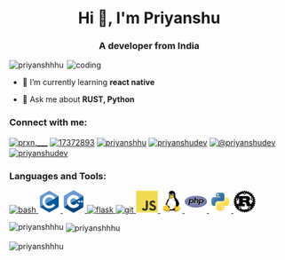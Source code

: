 
<h1 align="center">Hi 👋, I'm Priyanshu</h1>
<h3 align="center">A developer from India</h3>
<img align="right" alt="coding" width="400" src="https://media.tenor.com/dvql5CVGXGwAAAAi/anime-girl.gif">
<p align="left"> <img src="https://komarev.com/ghpvc/?username=priyanshhhu&label=Profile%20views&color=0e75b6&style=flat" alt="priyanshhhu" /> </p>

- 🌱 I’m currently learning **react native**

- 💬 Ask me about **RUST, Python**

<h3 align="left">Connect with me:</h3>
<p align="left">
<a href="https://instagram.com/prxn.___" target="blank"><img align="center" src="https://raw.githubusercontent.com/rahuldkjain/github-profile-readme-generator/master/src/images/icons/Social/instagram.svg" alt="prxn.___" height="30" width="40" /></a>
<a href="https://stackoverflow.com/users/17372893" target="blank"><img align="center" src="https://raw.githubusercontent.com/rahuldkjain/github-profile-readme-generator/master/src/images/icons/Social/stack-overflow.svg" alt="17372893" height="30" width="40" /></a>
<a href="https://kaggle.com/priyanshhu" target="blank"><img align="center" src="https://raw.githubusercontent.com/rahuldkjain/github-profile-readme-generator/master/src/images/icons/Social/kaggle.svg" alt="priyanshhu" height="30" width="40" /></a>
<a href="https://www.leetcode.com/priyanshudev" target="blank"><img align="center" src="https://raw.githubusercontent.com/rahuldkjain/github-profile-readme-generator/master/src/images/icons/Social/leet-code.svg" alt="priyanshudev" height="30" width="40" /></a>
<a href="https://www.hackerearth.com/@priyanshudev" target="blank"><img align="center" src="https://raw.githubusercontent.com/rahuldkjain/github-profile-readme-generator/master/src/images/icons/Social/hackerearth.svg" alt="@priyanshudev" height="30" width="40" /></a>
<a href="https://auth.geeksforgeeks.org/user/priyanshudev" target="blank"><img align="center" src="https://raw.githubusercontent.com/rahuldkjain/github-profile-readme-generator/master/src/images/icons/Social/geeks-for-geeks.svg" alt="priyanshudev" height="30" width="40" /></a>
</p>

<h3 align="left">Languages and Tools:</h3>
<p align="left"> <a href="https://www.gnu.org/software/bash/" target="_blank" rel="noreferrer"> <img src="https://www.vectorlogo.zone/logos/gnu_bash/gnu_bash-icon.svg" alt="bash" width="40" height="40"/> </a> <a href="https://www.cprogramming.com/" target="_blank" rel="noreferrer"> <img src="https://raw.githubusercontent.com/devicons/devicon/master/icons/c/c-original.svg" alt="c" width="40" height="40"/> </a> <a href="https://www.w3schools.com/cpp/" target="_blank" rel="noreferrer"> <img src="https://raw.githubusercontent.com/devicons/devicon/master/icons/cplusplus/cplusplus-original.svg" alt="cplusplus" width="40" height="40"/> </a> <a href="https://flask.palletsprojects.com/" target="_blank" rel="noreferrer"> <img src="https://www.vectorlogo.zone/logos/pocoo_flask/pocoo_flask-icon.svg" alt="flask" width="40" height="40"/> </a> <a href="https://git-scm.com/" target="_blank" rel="noreferrer"> <img src="https://www.vectorlogo.zone/logos/git-scm/git-scm-icon.svg" alt="git" width="40" height="40"/> </a> <a href="https://developer.mozilla.org/en-US/docs/Web/JavaScript" target="_blank" rel="noreferrer"> <img src="https://raw.githubusercontent.com/devicons/devicon/master/icons/javascript/javascript-original.svg" alt="javascript" width="40" height="40"/> </a> <a href="https://www.linux.org/" target="_blank" rel="noreferrer"> <img src="https://raw.githubusercontent.com/devicons/devicon/master/icons/linux/linux-original.svg" alt="linux" width="40" height="40"/> </a> <a href="https://www.php.net" target="_blank" rel="noreferrer"> <img src="https://raw.githubusercontent.com/devicons/devicon/master/icons/php/php-original.svg" alt="php" width="40" height="40"/> </a> <a href="https://www.python.org" target="_blank" rel="noreferrer"> <img src="https://raw.githubusercontent.com/devicons/devicon/master/icons/python/python-original.svg" alt="python" width="40" height="40"/> </a> <a href="https://www.rust-lang.org" target="_blank" rel="noreferrer"> <img src="https://raw.githubusercontent.com/devicons/devicon/master/icons/rust/rust-plain.svg" alt="rust" width="40" height="40"/> </a> </p>

<p><img align="left" src="https://github-readme-stats.vercel.app/api/top-langs?username=priyanshhhu&show_icons=true&locale=en&layout=compact" alt="priyanshhhu" /></p>

<p>&nbsp;<img align="center" src="https://github-readme-stats.vercel.app/api?username=priyanshhhu&show_icons=true&locale=en" alt="priyanshhhu" /></p>

<p><img align="center" src="https://github-readme-streak-stats.herokuapp.com/?user=priyanshhhu&" alt="priyanshhhu" /></p>


